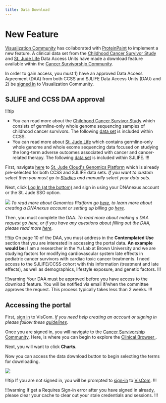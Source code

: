 ```yaml
---
title: Data Download
---
```


# New Feature
[Visualization Community](https://viz.stjude.cloud/) has collaborated with [ProteinPaint](https://proteinpaint.stjude.org/) to implement a new feature.
A clinical data set from the [Childhood Cancer Survivor Study](https://stjude.cloud/studies/clinical-genomics) and [St. Jude Life](https://sjlife.stjude.org/) Data Access Units have made a download feature available within the [Cancer Survivorship Community](https://viz.stjude.cloud/community/cancer-survivorship-community~4).

In order to gain access, you must 1) have an approved Data Access Agreement (DAA) from both CCSS and SJLIFE Data Access Units (DAU) and 2) be [signed in](https://viz.stjude.cloud/signin) to Visualization Community. 



## SJLIFE and CCSS DAA approval

!!!tip
- You can read more about the [Childhood Cancer Survivor Study](https://ccss.stjude.org/) which consists of germline-only whole genome sequencing samples of childhood cancer survivors. The following [data set](https://university.stjude.cloud/docs/genomics-platform/about-our-data/dau-and-datasets/#childhood-cancer-survivor-study) is included within CCSS.
- You can read more about [St. Jude Life](https://sjlife.stjude.org/) which contains germline-only whole genome and whole exome sequencing data focused on studying the long-term adverse outcomes associated with cancer and cancer-related therapy. The following [data set](https://university.stjude.cloud/docs/genomics-platform/about-our-data/dau-and-datasets/#st-jude-life) is included within SJLIFE.
!!!


First, navigate [here](https://platform.stjude.cloud/data/cohorts?selected_tags=SJC-DS-1002,SJC-DS-1005) to [St. Jude Cloud's Genomics Platform](https://platform.stjude.cloud/) which is already pre-selected for both CCSS and SJLIFE data sets. *If you want to custom select then you must go to [Studies](https://platform.stjude.cloud/data/cohorts) and manually select your data sets.*

Next, click [Log In (at the bottom)](https://platform.stjude.cloud/login) and sign in using your DNAnexus account or the St. Jude SSO option.

![](./genomics-platform.gif)
*To read more about Genomics Platform go [here](https://university.stjude.cloud/docs/genomics-platform/), to learn more about creating a DNAnexus account or setting up billing go [here](https://university.stjude.cloud/docs/genomics-platform/accounts-and-billing/).*


Then, you must complete the DAA. *To read more about making a DAA request go [here](https://university.stjude.cloud/docs/genomics-platform/requesting-data/making-a-data-request/), or if you have any questions about filling out the DAA, please read more [here](https://university.stjude.cloud/docs/genomics-platform/requesting-data/how-to-fill-out-daa/).*

!!!tip
On page 10 of the DAA, you must address in the **Contemplated Use** section that you are interested in accessing the portal data. 
**An example would be:**
I am a researcher in the Yu Lab at Brown University and we are studying factors for modifying cardiovascular system late effects in pediatric cancer survivors with cardiac toxic cancer treatments. I need access to the SJLIFE/CCSS cohort with this information (treatment and late effects), as well as demographics, lifestyle exposure, and genetic factors.
!!!


!!!warning
Your DAA must be approved before you have access to the download feature. You will be notified via email if/when the committee approves the request. This process typically takes less than 2 weeks.
!!!

## Accessing the portal 

First, [sign in](https://viz.stjude.cloud/signin) to VisCom. *If you need help creating an account or signing in please follow these [guidelines](https://university.stjude.cloud/docs/visualization-community/sign-in/).*


Once you are signed in, you will navigate to the [Cancer Survivorship Community](https://viz.stjude.cloud/community/cancer-survivorship-community~4). Here, is where you can begin to explore the [Clinical Browser ](https://viz.stjude.cloud/cancer-survivorship/visualization/clinical-data-browser~18). 

Next, you will want to click **Charts**.

Now you can access the data download button to begin selecting the terms for downloading. 

![](./full.gif)

!!!tip
If you are not signed in, you will be prompted to [sign-in]( https://viz.stjude.cloud/signin) to [VisCom](https://viz.stjude.cloud/).
!!!

!!!warning
If get a Requires Sign-in error after you have signed in already, please clear your cache to clear out your stale credentials and sessions.
!!!





